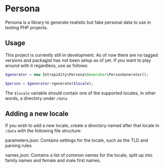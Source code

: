 # Persona

Persona is a library to generate realistic but fake personal data to use in testing PHP projects.

## Usage

This project is currently still in development. As of now there are no tagged versions and packagist has not been setup as of yet. If you want to play around with it regardless, use as follows:

```php
$generator = new Intrepidity\Persona\Generator\PersonGenerator();

$person = $generator->generate($locale);
```

The `$locale` variable should contain one of the supported locales, in other words, a directory under `/data`

## Adding a new locale

If you wish to add a new locale, create a directory named after that locale in `/data` with the following file structure:

parameters.json: Contains settings for the locale, such as the TLD and parsing rules

names.json: Contains a list of common names for the locale, split up into family names and female and male first names.

